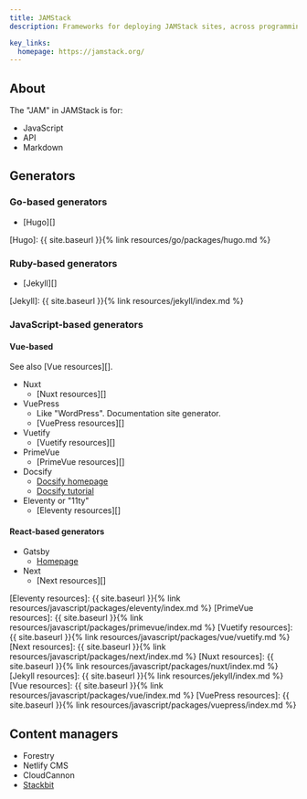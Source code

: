 ```yaml
---
title: JAMStack
description: Frameworks for deploying JAMStack sites, across programming languages.

key_links:
  homepage: https://jamstack.org/
---
```


## About

The "JAM" in JAMStack is for:

- JavaScript
- API
- Markdown

## Generators

### Go-based generators

- [Hugo][]

[Hugo]: {{ site.baseurl }}{% link resources/go/packages/hugo.md %}


### Ruby-based generators

- [Jekyll][]

[Jekyll]: {{ site.baseurl }}{% link resources/jekyll/index.md %}


### JavaScript-based generators

#### Vue-based

See also [Vue resources][].

- Nuxt
    - [Nuxt resources][]
- VuePress
     - Like "WordPress". Documentation site generator.
     - [VuePress resources][]
- Vuetify
    - [Vuetify resources][]
- PrimeVue
    - [PrimeVue resources][]
- Docsify
    - [Docsify homepage](https://docsify.js.org/#/)
    - [Docsify tutorial](https://michaelcurrin.github.io/docsify-js-tutorial/#/)
- Eleventy or "11ty"
    - [Eleventy resources][]

#### React-based generators

- Gatsby
    - [Homepage](https://www.gatsbyjs.com/)
- Next
    - [Next resources][]

[Eleventy resources]: {{ site.baseurl }}{% link resources/javascript/packages/eleventy/index.md %}
[PrimeVue resources]: {{ site.baseurl }}{% link resources/javascript/packages/primevue/index.md %}
[Vuetify resources]:  {{ site.baseurl }}{% link resources/javascript/packages/vue/vuetify.md %}
[Next resources]:     {{ site.baseurl }}{% link resources/javascript/packages/next/index.md %}
[Nuxt resources]:     {{ site.baseurl }}{% link resources/javascript/packages/nuxt/index.md %}
[Jekyll resources]:   {{ site.baseurl }}{% link resources/jekyll/index.md %}
[Vue resources]:      {{ site.baseurl }}{% link resources/javascript/packages/vue/index.md %}
[VuePress resources]: {{ site.baseurl }}{% link resources/javascript/packages/vuepress/index.md %}


## Content managers

- Forestry
- Netlify CMS
- CloudCannon
- [Stackbit](https://www.stackbit.com/)

